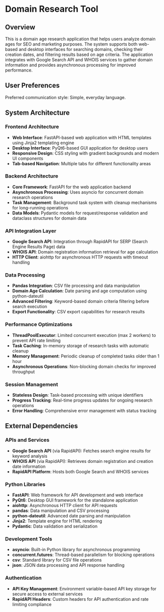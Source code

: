 # Domain Research Tool

## Overview

This is a domain age research application that helps users analyze domain ages for SEO and marketing purposes. The system supports both web-based and desktop interfaces for searching domains, checking their creation dates, and filtering results based on age criteria. The application integrates with Google Search API and WHOIS services to gather domain information and provides asynchronous processing for improved performance.

## User Preferences

Preferred communication style: Simple, everyday language.

## System Architecture

### Frontend Architecture
- **Web Interface**: FastAPI-based web application with HTML templates using Jinja2 templating engine
- **Desktop Interface**: PyQt6-based GUI application for desktop users
- **Responsive Design**: CSS styling with gradient backgrounds and modern UI components
- **Tab-based Navigation**: Multiple tabs for different functionality areas

### Backend Architecture
- **Core Framework**: FastAPI for the web application backend
- **Asynchronous Processing**: Uses asyncio for concurrent domain research operations
- **Task Management**: Background task system with cleanup mechanisms for long-running operations
- **Data Models**: Pydantic models for request/response validation and dataclass structures for domain data

### API Integration Layer
- **Google Search API**: Integration through RapidAPI for SERP (Search Engine Results Page) data
- **WHOIS API**: Domain registration information retrieval for age calculation
- **HTTP Client**: aiohttp for asynchronous HTTP requests with timeout handling

### Data Processing
- **Pandas Integration**: CSV file processing and data manipulation
- **Domain Age Calculation**: Date parsing and age computation using python-dateutil
- **Advanced Filtering**: Keyword-based domain criteria filtering before search execution
- **Export Functionality**: CSV export capabilities for research results

### Performance Optimizations
- **ThreadPoolExecutor**: Limited concurrent execution (max 2 workers) to prevent API rate limiting
- **Task Caching**: In-memory storage of research tasks with automatic cleanup
- **Memory Management**: Periodic cleanup of completed tasks older than 1 hour
- **Asynchronous Operations**: Non-blocking domain checks for improved throughput

### Session Management
- **Stateless Design**: Task-based processing with unique identifiers
- **Progress Tracking**: Real-time progress updates for ongoing research operations
- **Error Handling**: Comprehensive error management with status tracking

## External Dependencies

### APIs and Services
- **Google Search API** (via RapidAPI): Fetches search engine results for keyword analysis
- **WHOIS API** (via RapidAPI): Retrieves domain registration and creation date information
- **RapidAPI Platform**: Hosts both Google Search and WHOIS services

### Python Libraries
- **FastAPI**: Web framework for API development and web interface
- **PyQt6**: Desktop GUI framework for the standalone application
- **aiohttp**: Asynchronous HTTP client for API requests
- **pandas**: Data manipulation and CSV processing
- **python-dateutil**: Advanced date parsing and manipulation
- **Jinja2**: Template engine for HTML rendering
- **Pydantic**: Data validation and serialization

### Development Tools
- **asyncio**: Built-in Python library for asynchronous programming
- **concurrent.futures**: Thread-based parallelism for blocking operations
- **csv**: Standard library for CSV file operations
- **json**: JSON data processing and API response handling

### Authentication
- **API Key Management**: Environment variable-based API key storage for secure access to external services
- **RapidAPI Headers**: Custom headers for API authentication and rate limiting compliance